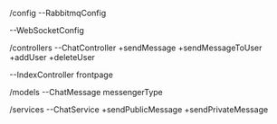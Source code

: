 /config
--RabbitmqConfig

--WebSocketConfig

/controllers
--ChatController
+sendMessage
+sendMessageToUser
+addUser
+deleteUser

--IndexController
frontpage


/models
--ChatMessage
messengerType

/services
--ChatService
+sendPublicMessage
+sendPrivateMessage

